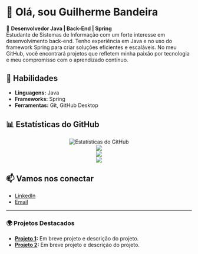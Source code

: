 # 👋 Olá, sou Guilherme Bandeira

🚀 **Desenvolvedor Java | Back-End | Spring**  
Estudante de Sistemas de Informação com um forte interesse em desenvolvimento back-end. Tenho experiência em Java e no uso do framework Spring para criar soluções eficientes e escaláveis. No meu GitHub, você encontrará projetos que refletem minha paixão por tecnologia e meu compromisso com o aprendizado contínuo.

## 🔧 **Habilidades**
- **Linguagens:** Java
- **Frameworks:** Spring
- **Ferramentas:** Git, GitHub Desktop

## 📊 **Estatísticas do GitHub**

<div align="center">
  <img src="https://github-readme-stats.vercel.app/api?username=SeuNomeDeUsuario&show_icons=true&theme=radical" alt="Estatísticas do GitHub" />
</div>

<div align="center">
  <img src="https://github-readme-stats.vercel.app/api/top-langs/?username=DevGuiBan&layout=compact&theme=radical" />
</div>

<div align="center">
  <img src="https://github-readme-streak-stats.herokuapp.com/?user=DevGuiBan&theme=radical" />
</div>

<div align="center">
  <img src="https://github-profile-summary-cards.vercel.app/api/cards/profile-details?username=DevGuiBan&theme=radical" />
</div>

## 📫 **Vamos nos conectar**
- [LinkedIn](https://www.linkedin.com/in/bandeira-guilherme/)
- [Email](mailto:guibandeira290@gmail.com)

---

### 🌍 Projetos Destacados
- **[Projeto 1](link-do-repositorio):** Em breve projeto e descrição do projeto.
- **[Projeto 2](link-do-repositorio):** Em breve projeto e descrição do projeto.
